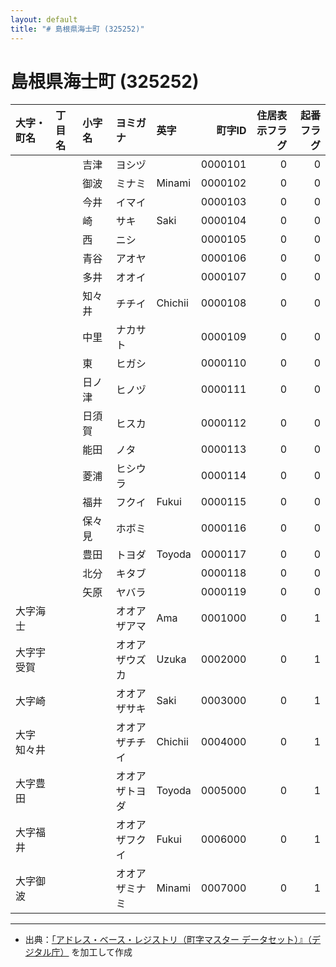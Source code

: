 ```yaml
---
layout: default
title: "# 島根県海士町 (325252)"
---
```


# 島根県海士町 (325252)

| 大字・町名 | 丁目名 | 小字名 | ヨミガナ | 英字 | 町字ID | 住居表示フラグ | 起番フラグ |
|:--------|:------|:------|:-----------------|:---------------------|--------:|----------:|--------:|
|  |  | 吉津 | ヨシヅ |  | 0000101 | 0 | 0 |
|  |  | 御波 | ミナミ | Minami | 0000102 | 0 | 0 |
|  |  | 今井 | イマイ |  | 0000103 | 0 | 0 |
|  |  | 崎 | サキ | Saki | 0000104 | 0 | 0 |
|  |  | 西 | ニシ |  | 0000105 | 0 | 0 |
|  |  | 青谷 | アオヤ |  | 0000106 | 0 | 0 |
|  |  | 多井 | オオイ |  | 0000107 | 0 | 0 |
|  |  | 知々井 | チチイ | Chichii | 0000108 | 0 | 0 |
|  |  | 中里 | ナカサト |  | 0000109 | 0 | 0 |
|  |  | 東 | ヒガシ |  | 0000110 | 0 | 0 |
|  |  | 日ノ津 | ヒノヅ |  | 0000111 | 0 | 0 |
|  |  | 日須賀 | ヒスカ |  | 0000112 | 0 | 0 |
|  |  | 能田 | ノタ |  | 0000113 | 0 | 0 |
|  |  | 菱浦 | ヒシウラ |  | 0000114 | 0 | 0 |
|  |  | 福井 | フクイ | Fukui | 0000115 | 0 | 0 |
|  |  | 保々見 | ホボミ |  | 0000116 | 0 | 0 |
|  |  | 豊田 | トヨダ | Toyoda | 0000117 | 0 | 0 |
|  |  | 北分 | キタブ |  | 0000118 | 0 | 0 |
|  |  | 矢原 | ヤバラ |  | 0000119 | 0 | 0 |
| 大字海士 |  |  | オオアザアマ | Ama | 0001000 | 0 | 1 |
| 大字宇受賀 |  |  | オオアザウズカ | Uzuka | 0002000 | 0 | 1 |
| 大字崎 |  |  | オオアザサキ | Saki | 0003000 | 0 | 1 |
| 大字知々井 |  |  | オオアザチチイ | Chichii | 0004000 | 0 | 1 |
| 大字豊田 |  |  | オオアザトヨダ | Toyoda | 0005000 | 0 | 1 |
| 大字福井 |  |  | オオアザフクイ | Fukui | 0006000 | 0 | 1 |
| 大字御波 |  |  | オオアザミナミ | Minami | 0007000 | 0 | 1 |

---

- 出典：[「アドレス・ベース・レジストリ（町字マスター データセット）』（デジタル庁）](https://www.digital.go.jp/policies/base_registry_address/) を加工して作成